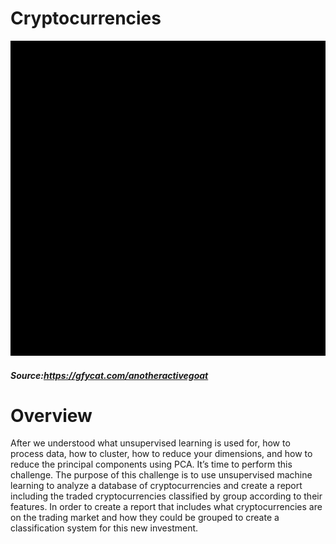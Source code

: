 # Cryptocurrencies

 ![img](https://github.com/Edgarhv/Cryptocurrencies-/blob/4b9266cfbce10aee6d7a4ff40414925a5ae95061/AnotherActiveGoat-mobile.gif)

#####  Source:https://gfycat.com/anotheractivegoat


# Overview
After we understood what unsupervised learning is used for, how to process data, how to cluster, how to reduce your dimensions, and how to reduce the principal components using PCA. It’s time to perform this challenge. The purpose of this challenge is to use unsupervised machine learning to analyze a database of cryptocurrencies and create a report including the traded cryptocurrencies classified by group according to their features. In order to create a report that includes what cryptocurrencies are on the trading market and how they could be grouped to create a classification system for this new investment.

